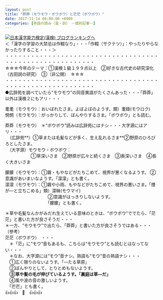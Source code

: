```yaml
---
layout: post
title: "莽莽（モウモウ・ボウボウ）と茫茫（ボウボウ）"
date: 2017-11-14 00:00:00 +0900
categories: [熟語の読み（音・訓）　－個別記事－]
---
```


[![](/syuusyuu9701/assets/images/莽莽（モウモウ・ボウボウ）と茫茫（ボウボウ）-br_c_3028_1.gif)](http://blog.with2.net/link.php?1659096:3028 "日本漢字能力検定(漢検) ブログランキングへ")[日本漢字能力検定(漢検) ブログランキングへ](http://blog.with2.net/link.php?1659096:3028)  
＜「漢字の学習の大禁忌は作輟なり」・・・「作輟（サクテツ）」：やったりやらなかったりすること・・・＞  
・・・・・・・・・・・・・・・・・・・・・・・・・・・・・・・・・・・・・・・・・・・・・・・・・・・・・・・・・  
☆☆☆今年のテーマ：①漢検１級１９９点以上　②好きな古代史の研究深化（古田説の研究）　③（非公開）　☆☆☆　　  
・・・・・・・・・・・・・・・・・・・・・・・・・・・・・・・・・・・・・・・・・・・・・・・・・・・・・・・・・  
●広辞苑を調べていたら“モウモウ”の同音異語がたくさんあった・・・「莽莽」以外は漢検２にもアリ・・・  
  
耄耄（モウモウ）：おいぼれたさま。よぼよぼのようす。類）耄碌(モウロク)  
惘惘（モウモウ）：がっかりして、ぼんやりするさま。「ボウボウ」とも読む。  
  
莽莽（モウモウ）　＊“ボウボウ”読みは広辞苑にはナシ・・・大字源にはアリ・・・  
　（広辞苑**）①草または毛髪などが多く、生え乱れるさま**②野原のひろびろとしたさま。  
　（大字源）モウモウ・ボウボウ：  
　　　　　　①草深いさま　②野原が広々と続くさま　③奥深いさま　④長く大きいさま  
  
朦朦（モウモウ）：①霧・もやなどがたちこめて、視界が悪くなるようす。 ②意識があいまいなようす。「濛濛」とも書く。  
濛濛（モウモウ）：①霧や小雨、もやなどがたちこめて、視界の悪いさま。「煙が―と立ちこめる」類）濛昧(モウマイ)   
　　　　　　　　　　②意識がはっきりしないようす。　　  
　　　　　　　　　　「朦朦」とも書く。  
  
＊草や毛髪なんかがみだれ生えている意味のときは、“ボウボウ”ででたら、「茫茫」と書いた方が良さそうだ・・・  
＊一方、“モウモウ”で出たら、「莽莽」と書いた方が良さそうではある・・・  
（参考）  
茫茫（ボウボウ）　・・・  
　＊「茫」に“モウ”音もあるも、こちらは“モウモウ”とも読むとはなってない・・・  
　＊なお、大字源には“モウ”音ナシ。熟語も“モウ”音の熟語ナシ・・・  
　①広く限りのないようす。「―たる草原」   
　②ぼんやりとして、とりとめもないようす。   
　**③草や髪の毛が伸びているようす。「裏庭は草―だ」**   
　④風や波の音の激しいようす。  
　「芒芒」とも書く。  
👍👍👍　🐔　👍👍👍